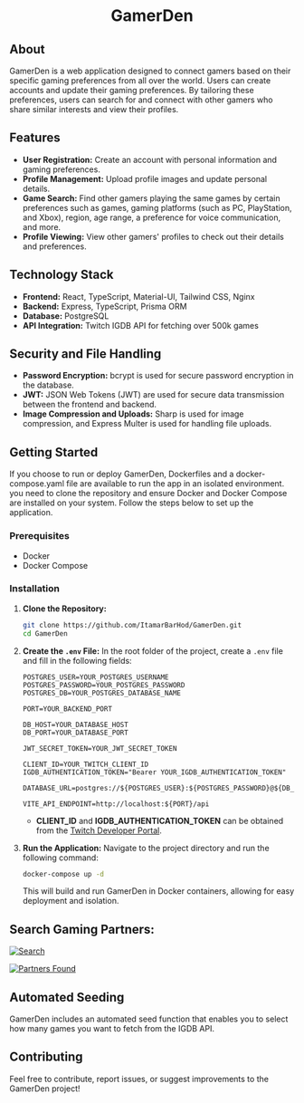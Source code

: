 <h1 align="center">GamerDen</h1>

## About
GamerDen is a web application designed to connect gamers based on their specific gaming preferences from all over the world.
Users can create accounts and update their gaming preferences.
By tailoring these preferences, users can search for and connect with other gamers who share similar interests and view their profiles.


## Features
- **User Registration:** Create an account with personal information and gaming preferences.
- **Profile Management:** Upload profile images and update personal details.
- **Game Search:** Find other gamers playing the same games by certain preferences such as games, gaming platforms (such as PC, PlayStation, and Xbox), region, age range, a preference for voice communication, and more.
- **Profile Viewing:** View other gamers' profiles to check out their details and preferences.

## Technology Stack
- **Frontend:** React, TypeScript, Material-UI, Tailwind CSS, Nginx
- **Backend:** Express, TypeScript, Prisma ORM
- **Database:** PostgreSQL
- **API Integration:** Twitch IGDB API for fetching over 500k games

## Security and File Handling
- **Password Encryption:** bcrypt is used for secure password encryption in the database.
- **JWT:** JSON Web Tokens (JWT) are used for secure data transmission between the frontend and backend.
- **Image Compression and Uploads:** Sharp is used for image compression, and Express Multer is used for handling file uploads.


## Getting Started
If you choose to run or deploy GamerDen, Dockerfiles and a docker-compose.yaml file are available to run the app in an isolated environment.
you need to clone the repository and ensure Docker and Docker Compose are installed on your system. Follow the steps below to set up the application.

### Prerequisites
- Docker
- Docker Compose

### Installation
1. **Clone the Repository:**

    ```bash
    git clone https://github.com/ItamarBarHod/GamerDen.git
    cd GamerDen
    ```
    
2. **Create the `.env` File:**
    In the root folder of the project, create a `.env` file and fill in the following fields:

    ```env
    POSTGRES_USER=YOUR_POSTGRES_USERNAME
    POSTGRES_PASSWORD=YOUR_POSTGRES_PASSWORD
    POSTGRES_DB=YOUR_POSTGRES_DATABASE_NAME
    
    PORT=YOUR_BACKEND_PORT
    
    DB_HOST=YOUR_DATABASE_HOST
    DB_PORT=YOUR_DATABASE_PORT
    
    JWT_SECRET_TOKEN=YOUR_JWT_SECRET_TOKEN
    
    CLIENT_ID=YOUR_TWITCH_CLIENT_ID
    IGDB_AUTHENTICATION_TOKEN="Bearer YOUR_IGDB_AUTHENTICATION_TOKEN"
    
    DATABASE_URL=postgres://${POSTGRES_USER}:${POSTGRES_PASSWORD}@${DB_HOST}:${DB_PORT}/${POSTGRES_DB}
    
    VITE_API_ENDPOINT=http://localhost:${PORT}/api
    ```

    - **CLIENT_ID** and **IGDB_AUTHENTICATION_TOKEN** can be obtained from the [Twitch Developer Portal](https://dev.twitch.tv/console/apps/create).

3. **Run the Application:**
    Navigate to the project directory and run the following command:

    ```bash
    docker-compose up -d
    ```

    This will build and run GamerDen in Docker containers, allowing for easy deployment and isolation.

## Search Gaming Partners:
[![Search](https://i.postimg.cc/PxHC96RF/1.png)](https://postimg.cc/PL6f8Mhm)

[![Partners Found](https://i.postimg.cc/QC4VBjxR/2.png)](https://postimg.cc/RJtvy5tR)

## Automated Seeding

GamerDen includes an automated seed function that enables you to select how many games you want to fetch from the IGDB API.

## Contributing

Feel free to contribute, report issues, or suggest improvements to the GamerDen project!
